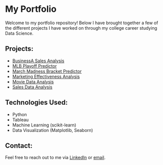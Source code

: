 # My Portfolio

Welcome to my portfolio repository! Below I have brought together a few of the different projects I have worked on through my college career studying Data Science.

## Projects:
- [BusinessA Sales Analysis](BusinessA%20Sales%20Analysis/DAT301%20-%20Project%202%20(3).html
)
- [MLB Playoff Predictor](MLB%20Playoff%20Predictor/MLB_Playoff_Predictor_.html)
- [March Madness Bracket Predictor](March%20Madness%20Bracket%20Predictor/index.html)
- [Marketing Effectiveness Analysis](Marketing%20Effectiveness%20Analysis/index.html)
- [Movie Data Analysis](Movie%20Data%20Analysis/index.html)
- [Sales Data Analysis](Sales%20Data%20Analysis/index.html)

## Technologies Used:
- Python
- Tableau
- Machine Learning (scikit-learn)
- Data Visualization (Matplotlib, Seaborn)

## Contact:
Feel free to reach out to me via [LinkedIn]([https://www.linkedin.com/in/yourprofile](https://www.linkedin.com/in/kyle-tadokoro-96829730b/)) or [email](kktadokoro@gmail.com).
